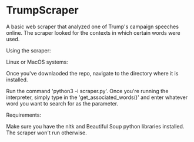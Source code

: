 # TrumpScraper
A basic web scraper that analyzed one of Trump's campaign speeches online. The scraper looked for the contexts in which certain words were used.


Using the scraper:

Linux or MacOS systems: 

Once you've downlaoded the repo, navigate to the directory where it is installed. 

Run the command 'python3 -i scraper.py'.
Once you're running the interpreter, simply type in the 'get_associated_words()' and enter whatever word you want to search for as the parameter. 

Requirements:

Make sure you have the nltk and Beautiful Soup python libraries installed. The scraper won't run otherwise.
